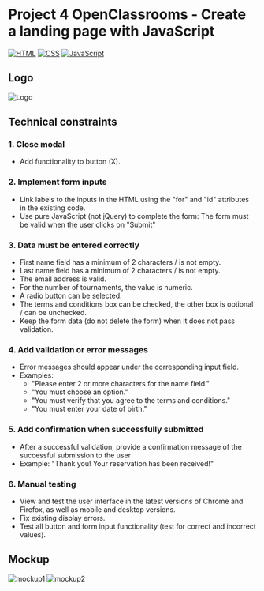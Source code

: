 # Project 4 OpenClassrooms - Create a landing page with JavaScript
[![HTML](https://img.shields.io/badge/HTML-HyperText%20Markup%20Language-orange)](https://developer.mozilla.org/fr/docs/Learn/HTML)
[![CSS](https://img.shields.io/badge/CSS-Cascading%20Style%20Sheets-blue)](https://developer.mozilla.org/fr/docs/Web/CSS)
[![JavaScript](https://img.shields.io/badge/JS-JavaScript-yellow)](https://www.javascript.com/)



## Logo
![Logo](https://github.com/yxwangOCR/YixuanWANG_P4_03112021_GameOn-website/blob/49a3b74ceed506c165f63e767ac8acf48a182d3e/starterOnly/Logo.png)


## Technical constraints

### 1. Close modal
- Add functionality to button (X).
### 2. Implement form inputs
- Link labels to the inputs in the HTML using the "for" and "id" attributes in the existing code.
- Use pure JavaScript (not jQuery) to complete the form: The form must be valid when the user clicks on "Submit"
### 3. Data must be entered correctly
- First name field has a minimum of 2 characters / is not empty.
- Last name field has a minimum of 2 characters / is not empty.
- The email address is valid.
- For the number of tournaments, the value is numeric.
- A radio button can be selected.
- The terms and conditions box can be checked, the other box is optional / can be unchecked.
- Keep the form data (do not delete the form) when it does not pass validation.
### 4. Add validation or error messages
- Error messages should appear under the corresponding input field. 
- Examples:
  - "Please enter 2 or more characters for the name field."
  - "You must choose an option."
  - "You must verify that you agree to the terms and conditions."
  - "You must enter your date of birth."
### 5. Add confirmation when successfully submitted
- After a successful validation, provide a confirmation message of the successful submission to the user 
- Example: "Thank you! Your reservation has been received!"
### 6. Manual testing
- View and test the user interface in the latest versions of Chrome and Firefox, as well as mobile and desktop versions. 
- Fix existing display errors.
- Test all button and form input functionality (test for correct and incorrect values).
## Mockup
![mockup1](https://github.com/yxwangOCR/YixuanWANG_P4_03112021_GameOn-website/blob/f099ce17e266787a1e01e4c3ce1575c98fdef65f/starterOnly/mockup.png)
![mockup2](https://github.com/yxwangOCR/YixuanWANG_P4_03112021_GameOn-website/blob/f099ce17e266787a1e01e4c3ce1575c98fdef65f/starterOnly/mockup2.png)

